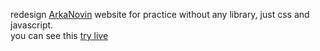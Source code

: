 redesign <a href="http://arkanovin.com/" target="_balnk">ArkaNovin</a> website  for practice without any library, just css and javascript.<br/>
you can see this <a href="https://mohamadmahdi-ap.github.io/redesign-website-arkanovin/" target="_balnk">try live</a><br/>